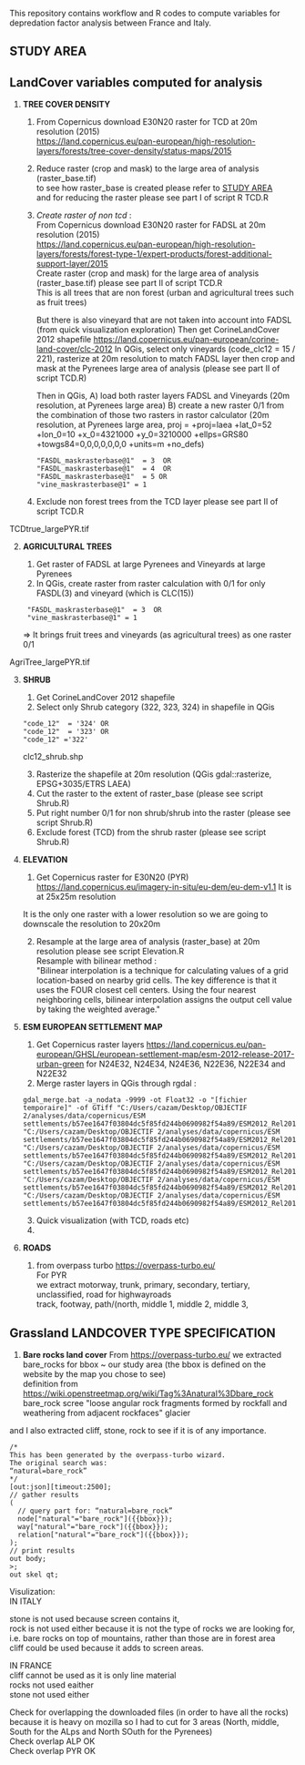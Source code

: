 This repository contains workflow and R codes to compute variables for depredation factor analysis between France and Italy.

## STUDY AREA


## LandCover variables computed for analysis

1. **TREE COVER DENSITY**
    1. From Copernicus download E30N20 raster for TCD at 20m resolution (2015)  
    https://land.copernicus.eu/pan-european/high-resolution-layers/forests/tree-cover-density/status-maps/2015

    2. Reduce raster (crop and mask) to the large area of analysis (raster_base.tif)   
    to see how raster_base is created please refer to [STUDY AREA](#Study_area)  
    and for reducing the raster please see part I of script R TCD.R
    
    3. *Create raster of non tcd* :   
        From Copernicus download E30N20 raster for FADSL at 20m resolution (2015)  
        https://land.copernicus.eu/pan-european/high-resolution-layers/forests/forest-type-1/expert-products/forest-additional-support-layer/2015  
        Create raster (crop and mask) for the large area of analysis (raster_base.tif) please see part II of script TCD.R  
        This is all trees that are non forest (urban and agricultural trees such as fruit trees)  
        
        But there is also vineyard that are not taken into account into FADSL (from quick visualization exploration) 
        Then get CorineLandCover 2012 shapefile https://land.copernicus.eu/pan-european/corine-land-cover/clc-2012
        In QGis, select only vineyards (code_clc12 = 15 / 221), rasterize at 20m resolution to match FADSL layer then crop and mask at the Pyrenees large area of analysis (please see part II of script TCD.R)
        
        Then in QGis, 
        A) load both raster layers FADSL and Vineyards (20m resolution, at Pyrenees large area)
        B) create a new raster 0/1 from the combination of those two rasters in rastor calculator (20m resolution, at Pyrenees large area, proj = +proj=laea +lat_0=52 +lon_0=10 +x_0=4321000 +y_0=3210000 +ellps=GRS80 +towgs84=0,0,0,0,0,0,0 +units=m +no_defs)
        ```
        "FASDL_maskrasterbase@1"  = 3  OR 
        "FASDL_maskrasterbase@1"  = 4  OR 
        "FASDL_maskrasterbase@1"  = 5 OR 
        "vine_maskrasterbase@1" = 1
        ```
        
    4. Exclude non forest trees from the TCD layer please see part II of script TCD.R

TCDtrue_largePYR.tif

2. **AGRICULTURAL TREES**

    1. Get raster of FADSL at large Pyrenees and Vineyards at large Pyrenees
    2. In QGis, create raster from raster calculation with 0/1 for only FASDL(3) and vineyard (which is CLC(15))
   ```
    "FASDL_maskrasterbase@1"  = 3  OR 
    "vine_maskrasterbase@1" = 1
    ```
    => It brings fruit trees and vineyards (as agricultural trees) as one raster 0/1

AgriTree_largePYR.tif

3. **SHRUB**

    1. Get CorineLandCover 2012 shapefile
    2. Select only Shrub category (322, 323, 324) in shapefile in QGis
     ```
     "code_12"  = '324' OR
     "code_12"  = '323' OR
     "code_12" ='322'
     ```
    clc12_shrub.shp
    
   3. Rasterize the shapefile at 20m resolution (QGis gdal::rasterize, EPSG+3035/ETRS LAEA)
   4. Cut the raster to the extent of raster_base (please see script Shrub.R)
   5. Put right number 0/1 for non shrub/shrub into the raster (please see script Shrub.R)
   6. Exclude forest (TCD) from the shrub raster (please see script Shrub.R)

4. **ELEVATION**
    1. Get Copernicus raster for E30N20 (PYR)  
    https://land.copernicus.eu/imagery-in-situ/eu-dem/eu-dem-v1.1
    It is at 25x25m resolution
    
    It is the only one raster with a lower resolution so we are going to downscale the resolution to 20x20m
    
    2. Resample at the large area of analysis (raster_base) at 20m resolution please see script Elevation.R  
    Resample with bilinear method :  
    "Bilinear interpolation is a technique for calculating values of a grid location-based on nearby grid cells. The key difference is that it uses the FOUR closest cell centers. Using the four nearest neighboring cells, bilinear interpolation assigns the output cell value by taking the weighted average."
    
5. **ESM EUROPEAN SETTLEMENT MAP**
    1. Get Copernicus raster layers https://land.copernicus.eu/pan-european/GHSL/european-settlement-map/esm-2012-release-2017-urban-green for N24E32, N24E34, N24E36, N22E36, N22E34 and N22E32
    2. Merge raster layers in QGis through rgdal :   
     ```
    gdal_merge.bat -a_nodata -9999 -ot Float32 -o "[fichier temporaire]" -of GTiff "C:/Users/cazam/Desktop/OBJECTIF 2/analyses/data/copernicus/ESM settlements/b57ee1647f03804dc5f85fd244b0690982f54a89/ESM2012_Rel2017_200km_2p5m_N24E36/200km_2p5m_N24E36/200km_2p5m_N24E36.TIF" "C:/Users/cazam/Desktop/OBJECTIF 2/analyses/data/copernicus/ESM settlements/b57ee1647f03804dc5f85fd244b0690982f54a89/ESM2012_Rel2017_200km_2p5m_N22E34/200km_2p5m_N22E34/200km_2p5m_N22E34.TIF" "C:/Users/cazam/Desktop/OBJECTIF 2/analyses/data/copernicus/ESM settlements/b57ee1647f03804dc5f85fd244b0690982f54a89/ESM2012_Rel2017_200km_2p5m_N24E34/200km_2p5m_N24E34/200km_2p5m_N24E34.TIF" "C:/Users/cazam/Desktop/OBJECTIF 2/analyses/data/copernicus/ESM settlements/b57ee1647f03804dc5f85fd244b0690982f54a89/ESM2012_Rel2017_200km_2p5m_N22E32/200km_2p5m_N22E32/200km_2p5m_N22E32.TIF" "C:/Users/cazam/Desktop/OBJECTIF 2/analyses/data/copernicus/ESM settlements/b57ee1647f03804dc5f85fd244b0690982f54a89/ESM2012_Rel2017_200km_2p5m_N22E36/200km_2p5m_N22E36/200km_2p5m_N22E36.TIF" "C:/Users/cazam/Desktop/OBJECTIF 2/analyses/data/copernicus/ESM settlements/b57ee1647f03804dc5f85fd244b0690982f54a89/ESM2012_Rel2017_200km_2p5m_N24E32/200km_2p5m_N24E32/200km_2p5m_N24E32.TIF"  
     ```
    3. Quick visualization (with TCD, roads etc)
    4. 

5. **ROADS**
    1. from overpass turbo https://overpass-turbo.eu/    
    For PYR  
    we extract motorway, trunk, primary, secondary, tertiary, unclassified, road for highwayroads  
               track, footway, path/(north, middle 1, middle 2, middle 3,

## Grassland LANDCOVER TYPE SPECIFICATION

1. **Bare rocks land cover**
From https://overpass-turbo.eu/ we extracted bare_rocks for bbox ~ our study area (the bbox is defined on the website by the map you chose to see)  
definition from https://wiki.openstreetmap.org/wiki/Tag%3Anatural%3Dbare_rock
bare_rock
scree "loose angular rock fragments formed by rockfall and weathering from adjacent rockfaces"
glacier

and I also extracted cliff, stone, rock to see if it is of any importance.  
```
/*
This has been generated by the overpass-turbo wizard.
The original search was:
“natural=bare_rock”
*/
[out:json][timeout:2500];
// gather results
(
  // query part for: “natural=bare_rock”
  node["natural"="bare_rock"]({{bbox}});
  way["natural"="bare_rock"]({{bbox}});
  relation["natural"="bare_rock"]({{bbox}});
);
// print results
out body;
>;
out skel qt;
```

Visulization:     
IN ITALY  

stone is not used because screen contains it,     
rock is not used either because it is not the type of rocks we are looking for, i.e. bare rocks on top of mountains, rather than those are in forest area  
cliff could be used because it adds to screen areas.  
  
IN FRANCE  
cliff cannot be used as it is only line material  
rocks not used eaither  
stone not used either  

Check for overlapping the downloaded files (in order to have all the rocks) because it is heavy on mozilla so I had to cut for 3 areas (North, middle, South for the ALps and North SOuth for the Pyrenees)  
Check overlap ALP OK  
Check overlap PYR OK  


